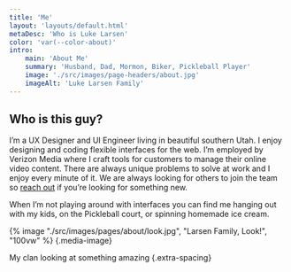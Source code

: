 ```yaml
---
title: 'Me'
layout: 'layouts/default.html'
metaDesc: 'Who is Luke Larsen'
color: 'var(--color-about)'
intro:
    main: 'About Me'
    summary: 'Husband, Dad, Mormon, Biker, Pickleball Player'
    image: './src/images/page-headers/about.jpg'
    imageAlt: 'Luke Larsen Family'
---
```


## Who is this guy?

I’m a UX Designer and UI Engineer living in beautiful southern Utah. I enjoy designing and coding flexible interfaces for the web. I’m employed by Verizon Media where I craft tools for customers to manage their online video content. There are always unique problems to solve at work and I enjoy every minute of it. We are always looking for others to join the team so [reach out](mailto:luke@lukelarsen.com) if you’re looking for something new. 

When I’m not playing around with interfaces you can find me hanging out with my kids, on the Pickleball court, or spinning homemade ice cream.

{% image "./src/images/pages/about/look.jpg", "Larsen Family, Look!", "100vw" %}
{.media-image}

My clan looking at something amazing
{.extra-spacing}